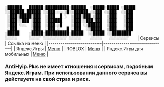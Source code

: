 ![Меню](menulogo.png)
| Сервисы                   |         Ссылка на меню        |
|---------------------------|-------------------------------|
| Яндекс.Игры               | [Меню](yandexgames)           |
| ROBLOX                    | [Меню](roblox)                |
| Яндекс.Игры для мобильных | [Меню](yandexgamesMobile)     |

### AntiHyip.Plus не имеет отношения к сервисам, подобным Яндекс.Играм. При использовании данного сервиса вы действуете на свой страх и риск.
